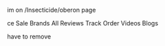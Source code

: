 im on /Insecticide/oberon page



ce Sale
Brands
All Reviews
Track Order
Videos
Blogs

have to remove